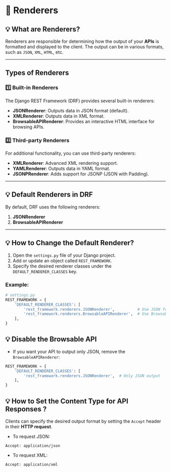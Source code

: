 # 📑 Renderers

## 💡 What are Renderers?  
Renderers are responsible for determining how the output of your **APIs** is formatted and displayed to the client. The output can be in various formats, such as `JSON`, `XML`, `HTML`, etc.

---

## Types of Renderers  

### 1️⃣ Built-in Renderers  
The Django REST Framework (DRF) provides several built-in renderers:  
- **JSONRenderer**: Outputs data in JSON format (default).  
- **XMLRenderer**: Outputs data in XML format.  
- **BrowsableAPIRenderer**: Provides an interactive HTML interface for browsing APIs.

### 2️⃣ Third-party Renderers  
For additional functionality, you can use third-party renderers:  
- **XMLRenderer**: Advanced XML rendering support.  
- **YAMLRenderer**: Outputs data in YAML format.  
- **JSONPRenderer**: Adds support for JSONP (JSON with Padding).

---

## 💡 Default Renderers in DRF  
By default, DRF uses the following renderers:  
1. **JSONRenderer**  
2. **BrowsableAPIRenderer**

---

## 💡 How to Change the Default Renderer?  

1. Open the `settings.py` file of your Django project.  
2. Add or update an object called `REST_FRAMEWORK`.  
3. Specify the desired renderer classes under the `DEFAULT_RENDERER_CLASSES` key.  

### Example:
```python
# settings.py
REST_FRAMEWORK = {
    'DEFAULT_RENDERER_CLASSES': [
        'rest_framework.renderers.JSONRenderer',          # Use JSON format
        'rest_framework.renderers.BrowsableAPIRenderer',  # Use Browsable API
    ],
}
```
## 💡 Disable the Browsable API
- If you want your API to output only JSON, remove the `BrowsableAPIRenderer`:
```python
REST_FRAMEWORK = {
    'DEFAULT_RENDERER_CLASSES': [
        'rest_framework.renderers.JSONRenderer',  # Only JSON output
    ],
}

```

## 💡 How to Set the Content Type for API Responses ?
Clients can specify the desired output format by setting the `Accept` header in their **HTTP request**.
- To request JSON:
```http
Accept: application/json
```
- To request XML:
```http
Accept: application/xml
```